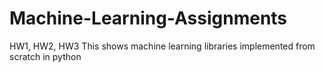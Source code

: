 # Machine-Learning-Assignments
HW1, HW2, HW3
This shows machine learning libraries implemented from scratch in python
